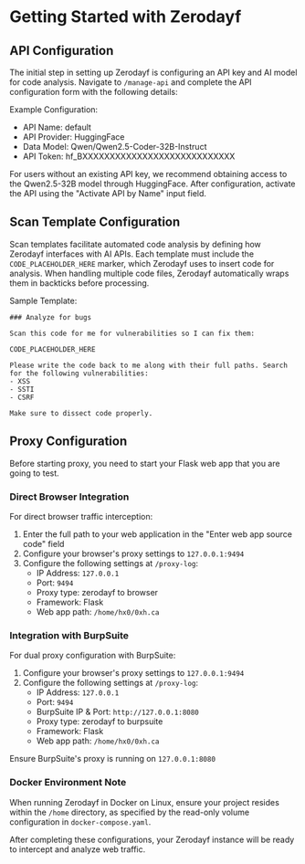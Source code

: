 # Getting Started with Zerodayf

## API Configuration

The initial step in setting up Zerodayf is configuring an API key and AI model for code analysis. Navigate to `/manage-api` and complete the API configuration form with the following details:

Example Configuration:
- API Name: default
- API Provider: HuggingFace
- Data Model: Qwen/Qwen2.5-Coder-32B-Instruct
- API Token: hf_BXXXXXXXXXXXXXXXXXXXXXXXXXXXX

For users without an existing API key, we recommend obtaining access to the Qwen2.5-32B model through HuggingFace. After configuration, activate the API using the "Activate API by Name" input field.

## Scan Template Configuration

Scan templates facilitate automated code analysis by defining how Zerodayf interfaces with AI APIs. Each template must include the `CODE_PLACEHOLDER_HERE` marker, which Zerodayf uses to insert code for analysis. When handling multiple code files, Zerodayf automatically wraps them in backticks before processing.

Sample Template:
```
### Analyze for bugs

Scan this code for me for vulnerabilities so I can fix them:

CODE_PLACEHOLDER_HERE

Please write the code back to me along with their full paths. Search for the following vulnerabilities:
- XSS
- SSTI
- CSRF

Make sure to dissect code properly.
```

## Proxy Configuration
Before starting proxy, you need to start your Flask web app that you are going to test. 

### Direct Browser Integration
For direct browser traffic interception:
1. Enter the full path to your web application in the "Enter web app source code" field
2. Configure your browser's proxy settings to `127.0.0.1:9494`
3. Configure the following settings at `/proxy-log`:
   - IP Address: `127.0.0.1`
   - Port: `9494`
   - Proxy type: zerodayf to browser
   - Framework: Flask
   - Web app path: `/home/hx0/0xh.ca`

### Integration with BurpSuite
For dual proxy configuration with BurpSuite:

1. Configure your browser's proxy settings to `127.0.0.1:9494`
2. Configure the following settings at `/proxy-log`:
   - IP Address: `127.0.0.1`
   - Port: `9494`
   - BurpSuite IP & Port: `http://127.0.0.1:8080`
   - Proxy type: zerodayf to burpsuite
   - Framework: Flask
   - Web app path: `/home/hx0/0xh.ca`

Ensure BurpSuite's proxy is running on `127.0.0.1:8080`

### Docker Environment Note
When running Zerodayf in Docker on Linux, ensure your project resides within the `/home` directory, as specified by the read-only volume configuration in `docker-compose.yaml`.

After completing these configurations, your Zerodayf instance will be ready to intercept and analyze web traffic.
